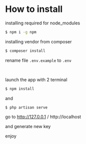 # How to install

installing required for node_modules
```bash
$ npm i -g npm
```

installing vendor from composer
```bash
$ composer install
```

rename file ```.env.example```
to ```.env```

<br>

launch the app with 2 terminal 

```bash
$ npm install
```

and

```bash
$ php artisan serve
```

go to http://127.0.0.1 /
http://localhost

and generate new key

enjoy 